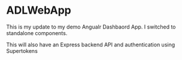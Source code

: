 # ADLWebApp

This is my update to my demo Angualr Dashbaord App. 
I switched to standalone components.

This will also have an Express backend API and authentication using Supertokens
